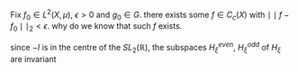 
Fix $f_{0}\in L^{2}(X,\mu)$, $\epsilon>0$ and $g_{0}\in G$. there exists some $f\in C_{c}(X)$ with $\mid\mid f-f_{0}\mid\mid_{2}<\epsilon$. why do we know that such $f$ exists.


since $-I$ is in the centre of the $SL_{2}(\mathbb{R})$, the subspaces $H^{even}_{\xi}$, $H^{odd}_{\xi}$ of $H_{\xi}$ are invariant